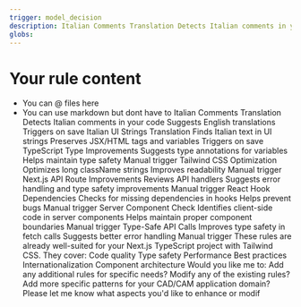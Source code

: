```yaml
---
trigger: model_decision
description: Italian Comments Translation Detects Italian comments in your code Suggests English translations Triggers on save Italian UI Strings Translation Finds Italian text in UI strings Preserves JSX/HTML tags and variables Triggers on save TypeScript Type Improvements Suggests type annotations for variables Helps maintain type safety Manual trigger Tailwind CSS Optimization Optimizes long className strings Improves readability Manual trigger Next.js API Route Improvements Reviews API handlers Suggests error handling and type safety improvements Manual trigger React Hook Dependencies Checks for missing dependencies in hooks Helps prevent bugs Manual trigger Server Component Check Identifies client-side code in server components Helps maintain proper component boundaries Manual trigger Type-Safe API Calls Improves type safety in fetch calls Suggests better error handling Manual trigger These rules are already well-suited for your Next.js TypeScript project with Tailwind CSS. They cover: Code quality Type safety Performance Best practices Internationalization Component architecture Would you like me to: Add any additional rules for specific needs? Modify any of the existing rules? Add more specific patterns for your CAD/CAM application domain? Please let me know what aspects you'd like to enhance or modif
globs: 
---
```


# Your rule content

- You can @ files here
- You can use markdown but dont have to
Italian Comments Translation
Detects Italian comments in your code
Suggests English translations
Triggers on save
Italian UI Strings Translation
Finds Italian text in UI strings
Preserves JSX/HTML tags and variables
Triggers on save
TypeScript Type Improvements
Suggests type annotations for variables
Helps maintain type safety
Manual trigger
Tailwind CSS Optimization
Optimizes long className strings
Improves readability
Manual trigger
Next.js API Route Improvements
Reviews API handlers
Suggests error handling and type safety improvements
Manual trigger
React Hook Dependencies
Checks for missing dependencies in hooks
Helps prevent bugs
Manual trigger
Server Component Check
Identifies client-side code in server components
Helps maintain proper component boundaries
Manual trigger
Type-Safe API Calls
Improves type safety in fetch calls
Suggests better error handling
Manual trigger
These rules are already well-suited for your Next.js TypeScript project with Tailwind CSS. They cover:
Code quality
Type safety
Performance
Best practices
Internationalization
Component architecture
Would you like me to:
Add any additional rules for specific needs?
Modify any of the existing rules?
Add more specific patterns for your CAD/CAM application domain?
Please let me know what aspects you'd like to enhance or modif